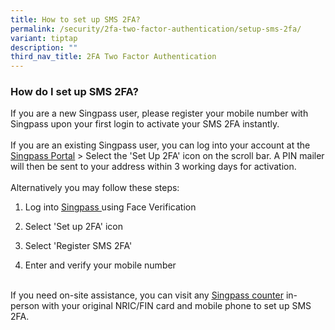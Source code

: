 ```yaml
---
title: How to set up SMS 2FA?
permalink: /security/2fa-two-factor-authentication/setup-sms-2fa/
variant: tiptap
description: ""
third_nav_title: 2FA Two Factor Authentication
---
```

<h3>How do I set up SMS 2FA?</h3>
<p>If you are a new Singpass user, please register your mobile number with
Singpass upon your first login to activate your SMS 2FA instantly.
<br>
<br>If you are an existing Singpass user, you can log into your account at
the <a href="https://go.gov.sg/singpass-login" rel="noopener" target="_blank"><u>Singpass Portal</u></a> &gt;
Select the 'Set Up 2FA' icon on the scroll bar. A PIN mailer will then
be sent to your address within 3 working days for activation.
<br>
<br>Alternatively you may follow these steps:</p>
<ol data-tight="true" class="tight">
<li>
<p>Log into <a href="https://go.gov.sg/singpass-login" rel="noopener" target="_blank"><u>Singpass </u></a>using
Face Verification</p>
</li>
<li>
<p>Select 'Set up 2FA' icon</p>
</li>
<li>
<p>Select 'Register SMS 2FA'</p>
</li>
<li>
<p>Enter and verify your mobile number&nbsp;</p>
</li>
</ol>
<p>
<br>If you need on-site assistance, you can visit any <a href="https://go.gov.sg/singpass-counters" rel="noopener" target="_blank"><u>Singpass counter</u></a> in-person
with your original NRIC/FIN card and mobile phone to set up SMS 2FA.</p>